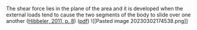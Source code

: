 The shear force lies in the plane of the area and it is developed when the external loads tend to cause the two segments of the body to slide over one another ([Hibbeler, 2011, p. 8](zotero://select/library/items/XW832UJH)) ([pdf](zotero://open-pdf/library/items/5Q89FKQF?page=27&annotation=HZKNA4K6))
![[Pasted image 20230302174538.png]]